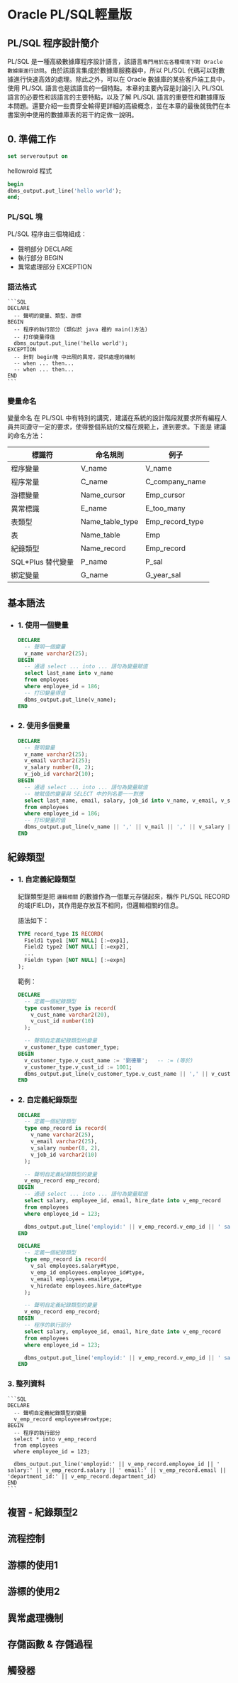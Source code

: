 # Oracle PL/SQL輕量版

## PL/SQL 程序設計簡介
  PL/SQL 是一種高級數據庫程序設計語言，該語言`專門用於在各種環境下對 Oracle 數據庫進行訪問`。由於該語言集成於數據庫服務器中，所以 PL/SQL 代碼可以對數據進行快速高效的處理。除此之外，可以在 Oracle 數據庫的某些客戶端工具中，使用 PL/SQL 語言也是該語言的一個特點。本章的主要內容是討論引入 PL/SQL 語言的必要性和該語言的主要特點，以及了解 PL/SQL 語言的重要性和數據庫版本問題。還要介紹一些貫穿全輸得更詳細的高級概念，並在本章的最後就我們在本書案例中使用的數據庫表的若干約定做一說明。

## 0. 準備工作
  ```SQL
  set serveroutput on
  ```
  hellowrold 程式
  ```SQL
  begin
  dbms_output.put_line('hello world');
  end;
  ```

  ### PL/SQL 塊
  PL/SQL 程序由三個塊組成：
  - 聲明部分 DECLARE
  - 執行部分 BEGIN
  - 異常處理部分 EXCEPTION

  ### 語法格式
    ```SQL
    DECLARE
      -- 聲明的變量、類型、游標
    BEGIN
      -- 程序的執行部分 (類似於 java 裡的 main()方法)
      -- 打印變量得值
      dbms_output.put_line('hello world');
    EXCEPTION
      -- 針對 begin塊 中出現的異常，提供處理的機制
      -- when ... then...
      -- when ... then...
    END
    ```

  ### 變量命名
  變量命名 在 PL/SQL 中有特別的講究，建議在系統的設計階段就要求所有編程人員共同遵守一定的要求，使得整個系統的文檔在規範上，達到要求。下面是 建議的命名方法：

  | 標識符            | 命名規則         | 例子            |
  |------------------|-----------------|-----------------|
  | 程序變量          | V_name          | V_name          |
  | 程序常量          | C_name          | C_company_name  |
  | 游標變量          | Name_cursor     | Emp_cursor      |
  | 異常標識          | E_name          | E_too_many      |
  | 表類型            | Name_table_type | Emp_record_type |
  | 表               | Name_table      | Emp             |
  | 紀錄類型          | Name_record     | Emp_record      |
  | SQL*Plus 替代變量 | P_name          | P_sal           |
  | 綁定變量          | G_name          | G_year_sal      |

## 基本語法
  - ### 1. 使用一個變量
    ```SQL
    DECLARE
      -- 聲明一個變量
      v_name varchar2(25);
    BEGIN
      -- 通過 select ... into ... 語句為變量賦值
      select last_name into v_name
      from employees
      where employee_id = 186;
      -- 打印變量得值
      dbms_output.put_line(v_name);
    END
    ```

  - ### 2. 使用多個變量
    ```SQL
    DECLARE
      -- 聲明變量
      v_name varchar2(25);
      v_email varchar2(25);
      v_salary number(8, 2);
      v_job_id varchar2(10);
    BEGIN
      -- 通過 select ... into ... 語句為變量賦值
      -- 被賦值的變量與 SELECT 中的列名要一一對應
      select last_name, email, salary, job_id into v_name, v_email, v_salary, v_job_id
      from employees
      where employee_id = 186;
      -- 打印變量的值
      dbms_output.put_line(v_name || ',' || v_mail || ',' || v_salary || ',' || v_job_id);
    END
    ```

## 紀錄類型
  - ### 1. 自定義紀錄類型
    紀錄類型是把 `邏輯相關` 的數據作為一個單元存儲起來，稱作 PL/SQL RECORD 的域(FIELD)，其作用是存放互不相同，但邏輯相關的信息。

    語法如下：
    ```SQL
    TYPE record_type IS RECORD(
      Field1 type1 [NOT NULL] [:=exp1],
      Field2 type2 [NOT NULL] [:=exp2],
      ...
      Fieldn typen [NOT NULL] [:=expn]
    );
    ```

    範例：
    ```SQL
    DECLARE
      -- 定義一個紀錄類型
      type customer_type is record(
        v_cust_name varchar2(20),
        v_cust_id number(10)
      );

      -- 聲明自定義紀錄類型的變量
      v_customer_type customer_type;
    BEGIN
      v_customer_type.v_cust_name := '劉德華';   -- := (等於)
      v_customer_type.v_cust_id := 1001;
      dbms_output.put_line(v_customer_type.v_cust_name || ',' || v_customer_type.v_cust_id);
    END
    ```

  - ### 2. 自定義紀錄類型
    ```SQL
    DECLARE
      -- 定義一個紀錄類型
      type emp_record is record(
        v_name varchar2(25),
        v_email varchar2(25),
        v_salary number(8, 2),
        v_job_id varchar2(10)
      );

      -- 聲明自定義紀錄類型的變量
      v_emp_record emp_record;
    BEGIN
      -- 通過 select ... into ... 語句為變量賦值
      select salary, employee_id, email, hire_date into v_emp_record
      from employees
      where employee_id = 123;

      dbms_output.put_line('employid:' || v_emp_record.v_emp_id || ' salary:' || v_emp_record.v_sal || ' email:' || v_emp_record.v_email || ' hire date:' || v_emp_record.v_hiredate)
    END
    ```

















    ```SQL
    DECLARE
      -- 定義一個紀錄類型
      type emp_record is record(
        v_sal employees.salary#type,
        v_emp_id employees.employee_id#type,
        v_email employees.email#type,
        v_hiredate employees.hire_date#type
      );

      -- 聲明自定義紀錄類型的變量
      v_emp_record emp_record;
    BEGIN
      -- 程序的執行部分
      select salary, employee_id, email, hire_date into v_emp_record
      from employees
      where employee_id = 123;

      dbms_output.put_line('employid:' || v_emp_record.v_emp_id || ' salary:' || v_emp_record.v_sal || ' email:' || v_emp_record.v_email || ' hire date:' || v_emp_record.v_hiredate)
    END
    ```

  ### 3. 整列資料
    ```SQL
    DECLARE
      -- 聲明自定義紀錄類型的變量
      v_emp_record employees#rowtype;
    BEGIN
      -- 程序的執行部分
      select * into v_emp_record
      from employees
      where employee_id = 123;

      dbms_output.put_line('employid:' || v_emp_record.employee_id || ' salary:' || v_emp_record.salary || ' email:' || v_emp_record.email || 'department_id:' || v_emp_record.department_id)
    END
    ```


<!-- 1. pl/sql 基本的語法格式
2. 紀錄類型 type ... is record( , , ,);
3. 流程控制：
  1. 條件判斷
    方式一：if... then elsif then ... else ... end if;
    方式二：case ... when ... then ... end;
  2. 循環結構 (3 種)
    方式一：loop ... exit when ... end loop;
    方式二：while ... loop ... end loop;
    方式三：for i in ... loop ... end loop;
  3. goto、exit
4. 游標的使用 (類似於 java 中的 Iterator )
5. 異常的處理 (三種方式)

6. 會寫一個存儲函數(有返回值)、存儲過程(沒有返回值)
7. 會寫一個觸發器 -->

  <!-- ```SQL
  declare
    -- 聲明一個紀錄類型
    type emp_record is record(
      v_sal employees.salary#type,
      v_email employees.email#type,
      v_hire_date employees.date#type
    );
    -- 定義一個紀錄類型的成員變量
    v_emp_record emp_rocord;
  begin
    -- sql 語句的操作：select ... into ... from ... where ...
    select salary, email, hire_date into v_emp_record
    from employees
    where employee_id = 100;
    -- 打印
    dbms_output.put_line(v_emp_record.v_sal || ',' || v_emp_record.v_mail || ',' || v_emp_record.v_hire_date);
  end
  ``` -->

## 複習 - 紀錄類型2
## 流程控制
## 游標的使用1
## 游標的使用2
## 異常處理機制
## 存儲函數 & 存儲過程
## 觸發器